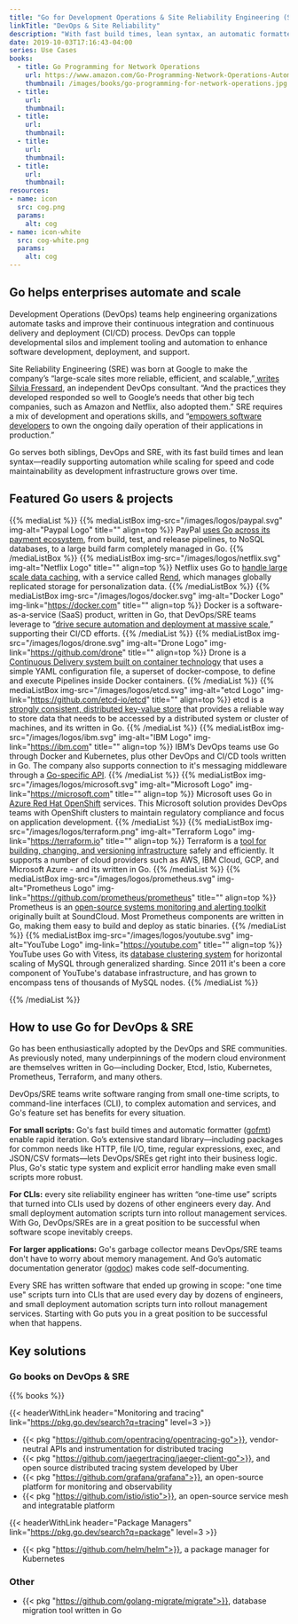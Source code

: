 ```yaml
---
title: "Go for Development Operations & Site Reliability Engineering (SRE)"
linkTitle: "DevOps & Site Reliability"
description: "With fast build times, lean syntax, an automatic formatter and doc generator, Go is built to support both DevOps and SRE."
date: 2019-10-03T17:16:43-04:00
series: Use Cases
books:
  - title: Go Programming for Network Operations
    url: https://www.amazon.com/Go-Programming-Network-Operations-Automation-ebook/dp/B07JKKN34L/ref=sr_1_16
    thumbnail: /images/books/go-programming-for-network-operations.jpg
  - title: 
    url: 
    thumbnail: 
  - title: 
    url: 
    thumbnail: 
  - title: 
    url: 
    thumbnail: 
  - title: 
    url: 
    thumbnail: 
resources:
- name: icon
  src: cog.png
  params:
    alt: cog
- name: icon-white
  src: cog-white.png
  params:
    alt: cog
---
```


## Go helps enterprises automate and scale

Development Operations (DevOps) teams help engineering organizations automate tasks and improve their continuous
integration and continuous delivery and deployment (CI/CD) process. DevOps can topple developmental silos and implement
tooling and automation to enhance software development, deployment, and support.

Site Reliability Engineering (SRE) was born at Google to make the company’s “large-scale sites more reliable, efficient,
and scalable,”[ writes Silvia Fressard](https://opensource.com/article/18/10/what-site-reliability-engineer), an
independent DevOps consultant. “And the practices they developed responded so well to Google’s needs that other big tech
companies, such as Amazon and Netflix, also adopted them.” SRE requires a mix of development and operations skills, and
“[empowers software developers](https://stackify.com/site-reliability-engineering/) to own the ongoing daily operation
of their applications in production.”

Go serves both siblings, DevOps and SRE, with its fast build times and lean syntax—readily supporting automation while
scaling for speed and code maintainability as development infrastructure grows over time.

## Featured Go users & projects

{{% mediaList %}}
    {{% mediaListBox img-src="/images/logos/paypal.svg" img-alt="Paypal Logo" title="" align=top %}}
PayPal [uses Go across its payment ecosystem](/solutions/paypal), from build, test, and release pipelines, to NoSQL databases, to a large build farm completely managed in Go.
    {{% /mediaListBox %}}
    {{% mediaListBox img-src="/images/logos/netflix.svg" img-alt="Netflix Logo" title="" align=top %}}
Netflix uses Go to [handle large scale data caching](https://medium.com/netflix-techblog/application-data-caching-using-ssds-5bf25df851ef), with a service called [Rend](https://github.com/netflix/rend), which manages globally replicated storage for personalization data.
    {{% /mediaListBox %}}
    {{% mediaListBox img-src="/images/logos/docker.svg" img-alt="Docker Logo" img-link="https://docker.com" title="" align=top %}}
Docker is a software-as-a-service (SaaS) product, written in Go, that DevOps/SRE teams leverage to “[drive secure
automation and deployment at massive scale](https://www.docker.com/solutions/cicd),” supporting their CI/CD efforts.
    {{% /mediaList %}}
    {{% mediaListBox img-src="/images/logos/drone.svg" img-alt="Drone Logo" img-link="https://github.com/drone" title="" align=top %}}
Drone is a [Continuous Delivery system built on container technology](https://github.com/drone) that uses a simple YAML configuration file, a superset of docker-compose, to define and execute Pipelines inside Docker containers.
    {{% /mediaList %}}
    {{% mediaListBox img-src="/images/logos/etcd.svg" img-alt="etcd Logo" img-link="https://github.com/etcd-io/etcd" title="" align=top %}}
etcd is a [strongly consistent, distributed key-value store](https://github.com/etcd-io/etcd) that provides a reliable way to store data that needs to be accessed by a distributed system or cluster of machines, and its written in Go.
    {{% /mediaList %}}
    {{% mediaListBox img-src="/images/logos/ibm.svg" img-alt="IBM Logo" img-link="https://ibm.com" title="" align=top %}}
IBM’s DevOps teams use Go through Docker and Kubernetes, plus other DevOps and CI/CD tools written in Go. The company also supports connection to it's messaging middleware through a [Go-specific API](https://developer.ibm.com/messaging/2019/02/05/simplified-ibm-mq-applications-golang/).
    {{% /mediaList %}}
    {{% mediaListBox img-src="/images/logos/microsoft.svg" img-alt="Microsoft Logo" img-link="https://microsoft.com" title="" align=top %}}
Microsoft uses Go in [Azure Red Hat
OpenShift](https://azure.microsoft.com/en-us/services/openshift/) services. This Microsoft solution provides DevOps
teams with OpenShift clusters to maintain regulatory compliance and focus on application development.
    {{% /mediaList %}}
    {{% mediaListBox img-src="/images/logos/terraform.png" img-alt="Terraform Logo" img-link="https://terraform.io" title="" align=top %}}
Terraform is a [tool for building, changing, and versioning infrastructure](https://www.terraform.io/intro/index.html)
safely and efficiently. It supports a number of cloud providers such as AWS, IBM Cloud, GCP, and Microsoft
Azure - and its written in Go.
    {{% /mediaList %}}
    {{% mediaListBox img-src="/images/logos/prometheus.svg" img-alt="Prometheus Logo" img-link="https://github.com/prometheus/prometheus" title="" align=top %}}
Prometheus is an [open-source systems monitoring and alerting toolkit](https://github.com/prometheus/prometheus) originally built at SoundCloud. Most Prometheus components are written in Go, making them easy to build and deploy as static binaries.
    {{% /mediaList %}}
    {{% mediaListBox img-src="/images/logos/youtube.svg" img-alt="YouTube Logo" img-link="https://youtube.com" title="" align=top %}}
YouTube uses Go with Vitess, its [database clustering system](https://https://github.com/vitessio/vitess) for horizontal scaling of MySQL through generalized sharding. Since 2011 it's been a core component of YouTube's database infrastructure, and has grown to encompass tens of thousands of MySQL nodes.
    {{% /mediaList %}}

{{% /mediaList %}}


## **How to use Go for DevOps & SRE**

Go has been enthusiastically adopted by the DevOps and SRE communities. As previously noted, many underpinnings of the
modern cloud environment are themselves written in Go—including Docker, Etcd, Istio, Kubernetes, Prometheus, Terraform,
and many others.

DevOps/SRE teams write software ranging from small one-time scripts, to command-line interfaces (CLI), to complex
automation and services, and Go's feature set has benefits for every situation.

**For small scripts:** Go's fast build times and automatic formatter ([gofmt](https://golang.org/cmd/gofmt/)) enable rapid iteration. Go’s extensive standard library—including packages for common needs like HTTP, file I/O, time, regular expressions, exec, and JSON/CSV formats—lets DevOps/SREs get right into their business logic. Plus, Go's static type system and explicit error handling make even small scripts more robust. 

**For CLIs:** every site reliability engineer has written “one-time use” scripts that turned into CLIs used by dozens of other engineers every day. And small deployment automation scripts turn into rollout management services. With Go, DevOps/SREs are in a great position to be successful when software scope inevitably creeps. 

**For larger applications:** Go's garbage collector means DevOps/SRE teams don't have to worry about memory management. And Go’s automatic documentation generator ([godoc](https://godoc.org/golang.org/x/tools/cmd/godoc)) makes code self-documenting.

Every SRE has written software that ended up growing in scope: "one time use" scripts turn into CLIs that are used every day by dozens of engineers, and small deployment automation scripts turn into rollout management services. Starting with Go puts you in a great position to be successful when that happens.

## Key solutions

### Go books on DevOps & SRE

{{% books %}}

{{< headerWithLink header="Monitoring and tracing" link="https://pkg.go.dev/search?q=tracing" level=3 >}} 

*   {{< pkg "https://github.com/opentracing/opentracing-go">}}, vendor-neutral APIs and instrumentation for distributed tracing
*   {{< pkg "https://github.com/jaegertracing/jaeger-client-go">}}, and open source distributed tracing system developed by Uber
*   {{< pkg "https://github.com/grafana/grafana">}}, an open-source platform for monitoring and observability
*   {{< pkg "https://github.com/istio/istio">}}, an open-source service mesh and integratable platform  

{{< headerWithLink header="Package Managers" link="https://pkg.go.dev/search?q=package" level=3 >}} 

*   {{< pkg "https://github.com/helm/helm">}}, a package manager for Kubernetes  

### Other

*   {{< pkg "https://github.com/golang-migrate/migrate">}}, database migration tool written in Go
